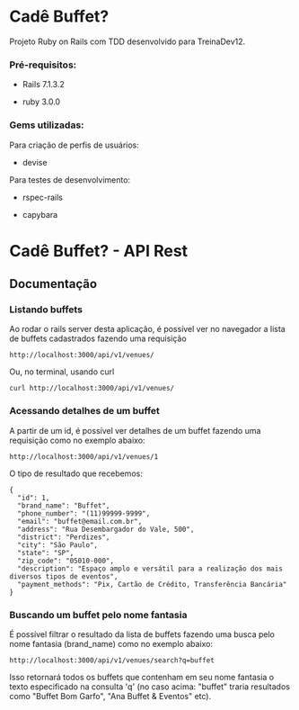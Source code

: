 # Cadê Buffet?

Projeto Ruby on Rails com TDD desenvolvido para TreinaDev12.

### Pré-requisitos:

* Rails 7.1.3.2

* ruby 3.0.0

### Gems utilizadas:

Para criação de perfis de usuários:

* devise

Para testes de desenvolvimento:

* rspec-rails

* capybara




# Cadê Buffet? - API Rest

## Documentação

### Listando buffets
Ao rodar o rails server desta aplicação, é possível ver no navegador a lista de buffets cadastrados fazendo uma requisição

    http://localhost:3000/api/v1/venues/

Ou, no terminal, usando curl

    curl http://localhost:3000/api/v1/venues/

### Acessando detalhes de um buffet
A partir de um id, é possível ver detalhes de um buffet fazendo uma requisição como no exemplo abaixo:

    http://localhost:3000/api/v1/venues/1

O tipo de resultado que recebemos:

    {
      "id": 1,
      "brand_name": "Buffet",
      "phone_number": "(11)99999-9999",
      "email": "buffet@email.com.br",
      "address": "Rua Desembargador do Vale, 500",
      "district": "Perdizes",
      "city": "São Paulo",
      "state": "SP",
      "zip_code": "05010-000",
      "description": "Espaço amplo e versátil para a realização dos mais diversos tipos de eventos",
      "payment_methods": "Pix, Cartão de Crédito, Transferência Bancária"
    }

### Buscando um buffet pelo nome fantasia
É possível filtrar o resultado da lista de buffets fazendo uma busca pelo nome fantasia (brand_name) como no exemplo abaixo:

    http://localhost:3000/api/v1/venues/search?q=buffet

Isso retornará todos os buffets que contenham em seu nome fantasia o texto especificado na consulta 'q' (no caso acima: "buffet" traria resultados como "Buffet Bom Garfo", "Ana Buffet & Eventos" etc).